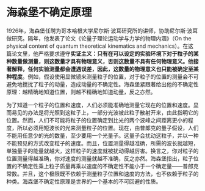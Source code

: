 # 海森堡不确定原理
1926年，海森堡任聘为哥本哈根大学尼尔斯·波耳研究所的讲师，协助尼尔斯·波耳做研究。隔年，他发表了论文《论量子理论运动学与力学的物理内涵》（On the physical content of quantum theoretical kinematics and mechanics）。在这篇论文里，他严格要求遵守**实证主义：只有在可以设定的实验环境下对于粒子的某种数量做测量，则这数量才具有物理意义，否则这数量不具有任何物理意义。他接著解释，任何实验测量都会遭遇误差，因此，这数量的物理意义也只能被确定至某种程度**。例如，假设使用显微镜来测量粒子的位置，对于粒子的位置的测量会不可避免地搅扰了粒子的动量，造成动量的不确定性。海森堡紧跟著给出他的不确定性原理：越精确地知道位置，则越不精确地知道动量，反之亦然。

为了知道一个粒子的位置和速度，人们必须能准确地测量它现在的位置和速度。显而易见的办法是将光照到这粒子上，一部分光波被此粒子散射开来，由此指明它的位置。然而，人们不可能将粒子的位置确定到比光的两个波峰之间距离更小的程度，所以必须用短波长的光来测量粒子的位置。现在，由普郎克的量子假设，人们不能用任意少的光的数量，至少要用一个光量子。这量子会扰动这粒子，并以一种不能预见的方式改变粒子的速度。而且，位置测量得越准确，所需的波长就越短，单独量子的能量就越大，这样粒子的速度就被扰动得越厉害。换言之，你对粒子的位置测量得越准确，你对速度的测量就越不准确，反之亦然。海森堡指出，粒子位置的不确定性乘上粒子质量再乘以速度的不确定性不能小于一个确定量——普郎克常数。并且，这个极限既不依赖于测量粒子位置和速度的方法，也不依赖于粒子的种类。海森堡不确定性原理是世界的一个基本的不可回避的性质。